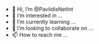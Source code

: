 - 👋 Hi, I’m @PavlidisNetInt
- 👀 I’m interested in ...
- 🌱 I’m currently learning ...
- 💞️ I’m looking to collaborate on ...
- 📫 How to reach me ...

<!---
PavlidisNetInt/PavlidisNetInt is a ✨ special ✨ repository because its `README.md` (this file) appears on your GitHub profile.
You can click the Preview link to take a look at your changes.
--->
